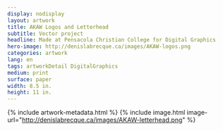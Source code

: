 ```yaml
---
display: nodisplay
layout: artwork
title: AKAW Logos and Letterhead
subtitle: Vector project
headline: Made at Pensacola Christian College for Digital Graphics
hero-image: http://denislabrecque.ca/images/AKAW-logos.png
categories: artwork
lang: en
tags: artworkDetail DigitalGraphics
medium: print
surface: paper
width: 8.5 in.
height: 11 in.
---
```

{% include artwork-metadata.html %}
{% include image.html image-url="http://denislabrecque.ca/images/AKAW-letterhead.png" %}
